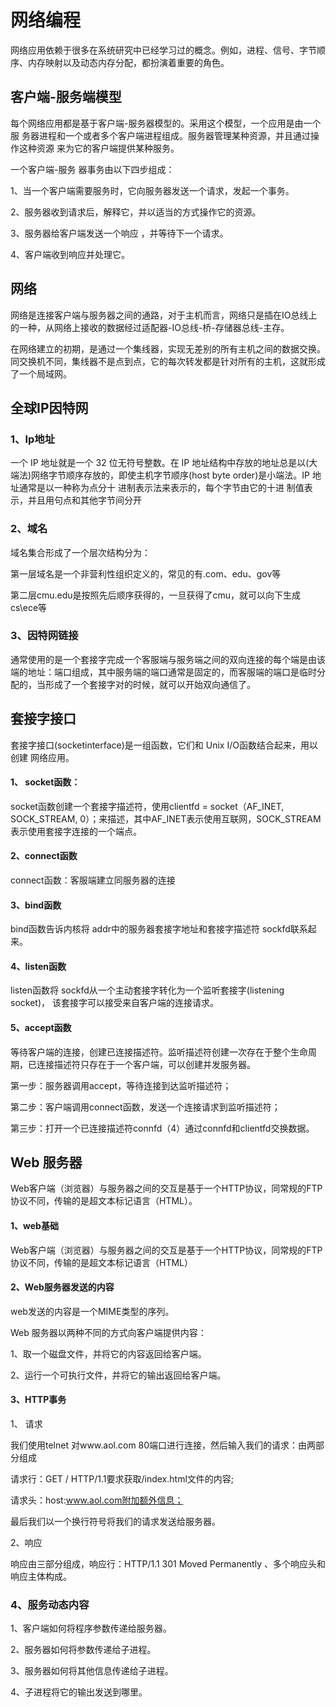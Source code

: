 # 网络编程

网络应用依赖于很多在系统研究中已经学习过的概念。例如，进程、信号、字节顺 序、内存映射以及动态内存分配，都扮演着重要的角色。

## 客户端-服务端模型

每个网络应用都是基于客户端-服务器模型的。采用这个模型，一个应用是由一个服 务器进程和一个或者多个客户端进程组成。服务器管理某种资源，并且通过操作这种资源 来为它的客户端提供某种服务。

一个客户端-服务 器事务由以下四步组成：

1、当一个客户端需要服务时，它向服务器发送一个请求，发起一个事务。

2、服务器收到请求后，解释它，并以适当的方式操作它的资源。

3、服务器给客户端发送一个响应 ，并等待下一个请求。

4、客户端收到响应并处理它。

## 网络

网络是连接客户端与服务器之间的通路，对于主机而言，网络只是插在IO总线上的一种，从网络上接收的数据经过适配器-IO总线-桥-存储器总线-主存。

在网络建立的初期，是通过一个集线器，实现无差别的所有主机之间的数据交换。同交换机不同，集线器不是点到点，它的每次转发都是针对所有的主机，这就形成了一个局域网。

## 全球IP因特网

### 1、Ip地址

一个 IP 地址就是一个 32 位无符号整数。在 IP 地址结构中存放的地址总是以(大端法)网络字节顺序存放的，即使主机字节顺序(host byte order)是小端法。IP 地址通常是以一种称为点分十 进制表示法来表示的，每个字节由它的十进 制值表示，并且用句点和其他字节间分开

### 2、域名

域名集合形成了一个层次结构分为：

第一层域名是一个非营利性组织定义的，常见的有.com、edu、gov等

第二层cmu.edu是按照先后顺序获得的，一旦获得了cmu，就可以向下生成cs\ece等

### 3、因特网链接

通常使用的是一个套接字完成一个客服端与服务端之间的双向连接的每个端是由该端的地址：端口组成，其中服务端的端口通常是固定的，而客服端的端口是临时分配的，当形成了一个套接字对的时候，就可以开始双向通信了。

## 套接字接口

套接字接口(socketinterface)是一组函数，它们和 Unix I/O函数结合起来，用以创建 网络应用。

#### 1、 socket函数：

socket函数创建一个套接字描述符，使用clientfd = socket（AF_INET, SOCK_STREAM, 0）；来描述，其中AF_INET表示使用互联网，SOCK_STREAM表示使用套接字连接的一个端点。

#### 2、connect函数

connect函数：客服端建立同服务器的连接

#### 3、bind函数

bind函数告诉内核将 addr中的服务器套接字地址和套接字描述符 sockfd联系起来。

#### 4、listen函数

listen函数将 sockfd从一个主动套接字转化为一个监听套接字(listening socket)， 该套接字可以接受来自客户端的连接请求。

#### 5、accept函数

等待客户端的连接，创建已连接描述符。监听描述符创建一次存在于整个生命周期，已连接描述符只存在于一个客户端，可以创建并发服务器。

第一步：服务器调用accept，等待连接到达监听描述符；

第二步：客户端调用connect函数，发送一个连接请求到监听描述符；

第三步：打开一个已连接描述符connfd（4）通过connfd和clientfd交换数据。

## Web 服务器

Web客户端（浏览器）与服务器之间的交互是基于一个HTTP协议，同常规的FTP协议不同，传输的是超文本标记语言（HTML）。

#### 1、web基础

Web客户端（浏览器）与服务器之间的交互是基于一个HTTP协议，同常规的FTP协议不同，传输的是超文本标记语言（HTML）

#### 2、Web服务器发送的内容

web发送的内容是一个MIME类型的序列。

Web 服务器以两种不同的方式向客户端提供内容：

1、取一个磁盘文件，并将它的内容返回给客户端。

2、运行一个可执行文件，并将它的输出返回给客户端。

#### 3、HTTP事务

1、 请求

我们使用telnet 对www.aol.com 80端口进行连接，然后输入我们的请求：由两部分组成

请求行：GET / HTTP/1.1要求获取/index.html文件的内容;

请求头：host:www.aol.com附加额外信息；

最后我们以一个换行符号将我们的请求发送给服务器。

2、响应

响应由三部分组成，响应行：HTTP/1.1 301 Moved Permanently 、多个响应头和响应主体构成。

### 4、服务动态内容

1、客户端如何将程序参数传递给服务器。

2、服务器如何将参数传递给子进程。

3、服务器如何将其他信息传递给子进程。

4、子进程将它的输出发送到哪里。





